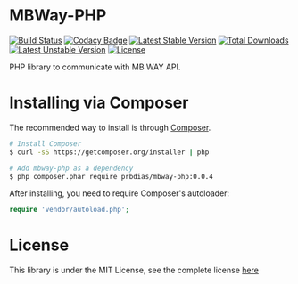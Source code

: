 # MBWay-PHP

[![Build Status](https://travis-ci.org/prbdias/mbway-php.png)](https://travis-ci.org/prbdias/mbway-php)
[![Codacy Badge](https://www.codacy.com/project/badge/34c02c7bc8164667aa7bdc5fb93d0673)](https://www.codacy.com/public/prbdias/mbway-php)
[![Latest Stable Version](https://poser.pugx.org/prbdias/mbway-php/v/stable.svg)](https://packagist.org/packages/prbdias/mbway-php) 
[![Total Downloads](https://poser.pugx.org/prbdias/mbway-php/downloads.svg)](https://packagist.org/packages/prbdias/mbway-php) 
[![Latest Unstable Version](https://poser.pugx.org/prbdias/mbway-php/v/unstable.svg)](https://packagist.org/packages/prbdias/mbway-php) 
[![License](https://poser.pugx.org/prbdias/mbway-php/license.svg)](https://packagist.org/packages/prbdias/mbway-php)

PHP library to communicate with MB WAY API.

# Installing via Composer

The recommended way to install is through [Composer](http://composer.org).

```sh
# Install Composer
$ curl -sS https://getcomposer.org/installer | php

# Add mbway-php as a dependency
$ php composer.phar require prbdias/mbway-php:0.0.4
```

After installing, you need to require Composer's autoloader:

```php
require 'vendor/autoload.php';
```

# License

This library is under the MIT License, see the complete license [here](LICENSE)
